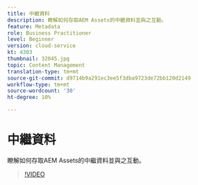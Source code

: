 ```yaml
---
title: 中繼資料
description: 瞭解如何存取AEM Assets的中繼資料並與之互動。
feature: Metadata
role: Business Practitioner
level: Beginner
version: cloud-service
kt: 4303
thumbnail: 32045.jpg
topic: Content Management
translation-type: tm+mt
source-git-commit: d9714b9a291ec3ee5f3dba9723de72bb120d2149
workflow-type: tm+mt
source-wordcount: '30'
ht-degree: 10%

---
```



# 中繼資料

瞭解如何存取AEM Assets的中繼資料並與之互動。

>[!VIDEO](https://video.tv.adobe.com/v/32045/?quality=12&learn=on&hidetitle=true)